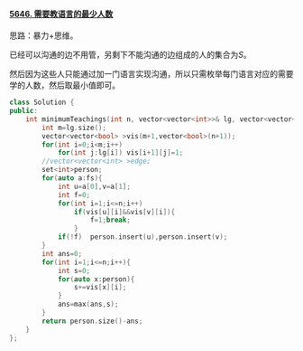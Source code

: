 #### [5646. 需要教语言的最少人数](https://leetcode-cn.com/problems/minimum-number-of-people-to-teach/)

思路：暴力+思维。

已经可以沟通的边不用管，另剩下不能沟通的边组成的人的集合为$S$。

然后因为这些人只能通过加一门语言实现沟通，所以只需枚举每门语言对应的需要学的人数，然后取最小值即可。

```cpp
class Solution {
public:
    int minimumTeachings(int n, vector<vector<int>>& lg, vector<vector<int>>& fs) {
        int m=lg.size();
        vector<vector<bool> >vis(m+1,vector<bool>(n+1));
        for(int i=0;i<m;i++)
            for(int j:lg[i]) vis[i+1][j]=1;
        //vector<vector<int> >edge;
        set<int>person;
        for(auto a:fs){
            int u=a[0],v=a[1];
            int f=0;
            for(int i=1;i<=n;i++)
                if(vis[u][i]&&vis[v][i]){
                    f=1;break;
                }
            if(!f)  person.insert(u),person.insert(v);
        }
        int ans=0;
        for(int i=1;i<=n;i++){
            int s=0;
            for(auto x:person){
                s+=vis[x][i];
            }
            ans=max(ans,s);
        }
        return person.size()-ans;
    }
};
```

